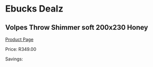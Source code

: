 
# Ebucks Dealz
## Volpes Throw Shimmer soft 200x230 Honey
[Product Page](https://www.ebucks.com/web/shop/productSelected.do?prodId=1136306391&catId=704984344)

Price: R349.00

Savings: 


	